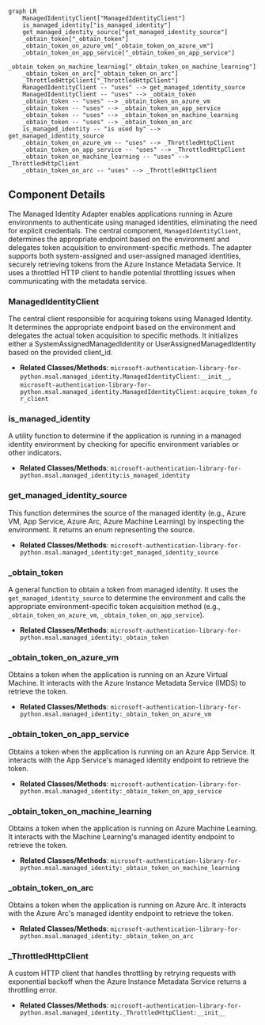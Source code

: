 ```mermaid
graph LR
    ManagedIdentityClient["ManagedIdentityClient"]
    is_managed_identity["is_managed_identity"]
    get_managed_identity_source["get_managed_identity_source"]
    _obtain_token["_obtain_token"]
    _obtain_token_on_azure_vm["_obtain_token_on_azure_vm"]
    _obtain_token_on_app_service["_obtain_token_on_app_service"]
    _obtain_token_on_machine_learning["_obtain_token_on_machine_learning"]
    _obtain_token_on_arc["_obtain_token_on_arc"]
    _ThrottledHttpClient["_ThrottledHttpClient"]
    ManagedIdentityClient -- "uses" --> get_managed_identity_source
    ManagedIdentityClient -- "uses" --> _obtain_token
    _obtain_token -- "uses" --> _obtain_token_on_azure_vm
    _obtain_token -- "uses" --> _obtain_token_on_app_service
    _obtain_token -- "uses" --> _obtain_token_on_machine_learning
    _obtain_token -- "uses" --> _obtain_token_on_arc
    is_managed_identity -- "is used by" --> get_managed_identity_source
    _obtain_token_on_azure_vm -- "uses" --> _ThrottledHttpClient
    _obtain_token_on_app_service -- "uses" --> _ThrottledHttpClient
    _obtain_token_on_machine_learning -- "uses" --> _ThrottledHttpClient
    _obtain_token_on_arc -- "uses" --> _ThrottledHttpClient
```

## Component Details

The Managed Identity Adapter enables applications running in Azure environments to authenticate using managed identities, eliminating the need for explicit credentials. The central component, `ManagedIdentityClient`, determines the appropriate endpoint based on the environment and delegates token acquisition to environment-specific methods. The adapter supports both system-assigned and user-assigned managed identities, securely retrieving tokens from the Azure Instance Metadata Service. It uses a throttled HTTP client to handle potential throttling issues when communicating with the metadata service.

### ManagedIdentityClient
The central client responsible for acquiring tokens using Managed Identity. It determines the appropriate endpoint based on the environment and delegates the actual token acquisition to specific methods. It initializes either a SystemAssignedManagedIdentity or UserAssignedManagedIdentity based on the provided client_id.
- **Related Classes/Methods**: `microsoft-authentication-library-for-python.msal.managed_identity.ManagedIdentityClient:__init__`, `microsoft-authentication-library-for-python.msal.managed_identity.ManagedIdentityClient:acquire_token_for_client`

### is_managed_identity
A utility function to determine if the application is running in a managed identity environment by checking for specific environment variables or other indicators.
- **Related Classes/Methods**: `microsoft-authentication-library-for-python.msal.managed_identity:is_managed_identity`

### get_managed_identity_source
This function determines the source of the managed identity (e.g., Azure VM, App Service, Azure Arc, Azure Machine Learning) by inspecting the environment. It returns an enum representing the source.
- **Related Classes/Methods**: `microsoft-authentication-library-for-python.msal.managed_identity:get_managed_identity_source`

### _obtain_token
A general function to obtain a token from managed identity. It uses the `get_managed_identity_source` to determine the environment and calls the appropriate environment-specific token acquisition method (e.g., `_obtain_token_on_azure_vm`, `_obtain_token_on_app_service`).
- **Related Classes/Methods**: `microsoft-authentication-library-for-python.msal.managed_identity:_obtain_token`

### _obtain_token_on_azure_vm
Obtains a token when the application is running on an Azure Virtual Machine. It interacts with the Azure Instance Metadata Service (IMDS) to retrieve the token.
- **Related Classes/Methods**: `microsoft-authentication-library-for-python.msal.managed_identity:_obtain_token_on_azure_vm`

### _obtain_token_on_app_service
Obtains a token when the application is running on an Azure App Service. It interacts with the App Service's managed identity endpoint to retrieve the token.
- **Related Classes/Methods**: `microsoft-authentication-library-for-python.msal.managed_identity:_obtain_token_on_app_service`

### _obtain_token_on_machine_learning
Obtains a token when the application is running on Azure Machine Learning. It interacts with the Machine Learning's managed identity endpoint to retrieve the token.
- **Related Classes/Methods**: `microsoft-authentication-library-for-python.msal.managed_identity:_obtain_token_on_machine_learning`

### _obtain_token_on_arc
Obtains a token when the application is running on Azure Arc. It interacts with the Azure Arc's managed identity endpoint to retrieve the token.
- **Related Classes/Methods**: `microsoft-authentication-library-for-python.msal.managed_identity:_obtain_token_on_arc`

### _ThrottledHttpClient
A custom HTTP client that handles throttling by retrying requests with exponential backoff when the Azure Instance Metadata Service returns a throttling error.
- **Related Classes/Methods**: `microsoft-authentication-library-for-python.msal.managed_identity._ThrottledHttpClient:__init__`
